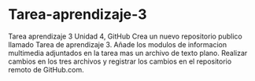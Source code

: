# Tarea-aprendizaje-3
 Tarea aprendizaje 3
 Unidad 4, GitHub
 Crea un nuevo repositorio publico llamado Tarea de aprendizaje 3. Añade los modulos de informacion multimedia adjuntados en la tarea mas un archivo de texto plano. Realizar cambios en los tres archivos y registrar los cambios en el repositorio remoto de GitHub.com.

